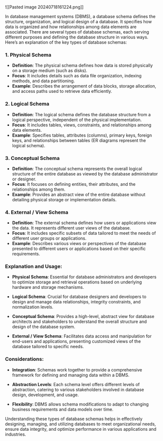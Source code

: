 ![[Pasted image 20240718161224.png]]

In database management systems (DBMS), a database schema defines the structure, organization, and logical design of a database. It specifies how data is organized and how relationships among data elements are associated. There are several types of database schemas, each serving different purposes and defining the database structure in various ways. Here’s an explanation of the key types of database schemas:

### 1. **Physical Schema**

- **Definition**: The physical schema defines how data is stored physically on a storage medium (such as disks).
- **Focus**: It includes details such as data file organization, indexing methods, and data partitioning.
- **Example**: Describes the arrangement of data blocks, storage allocation, and access paths used to retrieve data efficiently.

### 2. **Logical Schema**

- **Definition**: The logical schema defines the database structure from a logical perspective, independent of the physical implementation.
- **Focus**: It includes tables, views, constraints, and relationships among data elements.
- **Example**: Specifies tables, attributes (columns), primary keys, foreign keys, and relationships between tables (ER diagrams represent the logical schema).

### 3. **Conceptual Schema**

- **Definition**: The conceptual schema represents the overall logical structure of the entire database as viewed by the database administrator or designer.
- **Focus**: It focuses on defining entities, their attributes, and the relationships among them.
- **Example**: Provides an abstract view of the entire database without detailing physical storage or implementation details.

### 4. **External / View Schema**

- **Definition**: The external schema defines how users or applications view the data. It represents different user views of the database.
- **Focus**: It includes specific subsets of data tailored to meet the needs of different user groups or applications.
- **Example**: Describes various views or perspectives of the database presented to different users or applications based on their specific requirements.

### Explanation and Usage:

- **Physical Schema**: Essential for database administrators and developers to optimize storage and retrieval operations based on underlying hardware and storage mechanisms.

- **Logical Schema**: Crucial for database designers and developers to design and manage data relationships, integrity constraints, and normalization levels.

- **Conceptual Schema**: Provides a high-level, abstract view for database architects and stakeholders to understand the overall structure and design of the database system.

- **External / View Schema**: Facilitates data access and manipulation for end-users and applications, presenting customized views of the database tailored to specific needs.

### Considerations:

- **Integration**: Schemas work together to provide a comprehensive framework for defining and managing data within a DBMS.

- **Abstraction Levels**: Each schema level offers different levels of abstraction, catering to various stakeholders involved in database design, development, and usage.

- **Flexibility**: DBMS allows schema modifications to adapt to changing business requirements and data models over time.

Understanding these types of database schemas helps in effectively designing, managing, and utilizing databases to meet organizational needs, ensure data integrity, and optimize performance in various applications and industries.